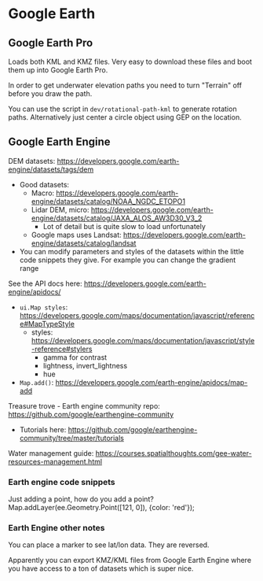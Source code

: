 # Google Earth

## Google Earth Pro

Loads both KML and KMZ files. Very easy to download these files and boot them up into Google Earth Pro.

In order to get underwater elevation paths you need to turn "Terrain" off before you draw the path.

You can use the script in `dev/rotational-path-kml` to generate rotation paths. Alternatively just center a circle object using GEP on the location.

## Google Earth Engine

DEM datasets: https://developers.google.com/earth-engine/datasets/tags/dem
- Good datasets:
	- Macro: https://developers.google.com/earth-engine/datasets/catalog/NOAA_NGDC_ETOPO1
	- Lidar DEM, micro: https://developers.google.com/earth-engine/datasets/catalog/JAXA_ALOS_AW3D30_V3_2
		- Lot of detail but is quite slow to load unfortunately
	- Google maps uses Landsat: https://developers.google.com/earth-engine/datasets/catalog/landsat
- You can modify parameters and styles of the datasets within the little code snippets they give. For example you can change the gradient range

See the API docs here: https://developers.google.com/earth-engine/apidocs/
- `ui.Map styles`: https://developers.google.com/maps/documentation/javascript/reference#MapTypeStyle
	- styles: https://developers.google.com/maps/documentation/javascript/style-reference#stylers
		- gamma for contrast
		- lightness, invert_lightness
		- hue
- `Map.add()`: https://developers.google.com/earth-engine/apidocs/map-add

Treasure trove - Earth engine community repo: https://github.com/google/earthengine-community
- Tutorials here: https://github.com/google/earthengine-community/tree/master/tutorials

Water management guide: https://courses.spatialthoughts.com/gee-water-resources-management.html

### Earth engine code snippets

Just adding a point, how do you add a point?
	Map.addLayer(ee.Geometry.Point([121, 0]), {color: 'red'});

### Earth Engine other notes

You can place a marker to see lat/lon data. They are reversed.

Apparently you can export KMZ/KML files from Google Earth Engine where you have access to a ton of datasets which is super nice.
